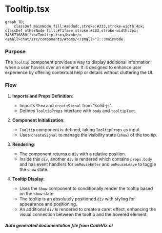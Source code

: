 # Tooltip.tsx

```mermaid
graph TD;
    classDef mainNode fill:#a8dadc,stroke:#333,stroke-width:4px;
classDef otherNode fill:#f1faee,stroke:#333,stroke-width:2px;
3436716860["<b>Tooltip.tsx</b><br/><small>chat/src/components/Atoms/</small>"]:::mainNode

```
### Purpose
The `Tooltip` component provides a way to display additional information when a user hovers over an element. It is designed to enhance user experience by offering contextual help or details without cluttering the UI.

### Flow
1. **Imports and Props Definition**:
   - Imports `Show` and `createSignal` from "solid-js".
   - Defines `TooltipProps` interface with `body` and `tooltipText`.

2. **Component Initialization**:
   - `Tooltip` component is defined, taking `TooltipProps` as input.
   - Uses `createSignal` to manage the visibility state (`show`) of the tooltip.

3. **Rendering**:
   - The component returns a `div` with a relative position.
   - Inside this `div`, another `div` is rendered which contains `props.body` and has event handlers for `onMouseEnter` and `onMouseLeave` to toggle the `show` state.

4. **Tooltip Display**:
   - Uses the `Show` component to conditionally render the tooltip based on the `show` state.
   - The tooltip is an absolutely positioned `div` with styling for appearance and positioning.
   - An additional `div` is rendered to create a caret effect, enhancing the visual connection between the tooltip and the hovered element.

##### Auto generated documentation file from CodeViz.ai
